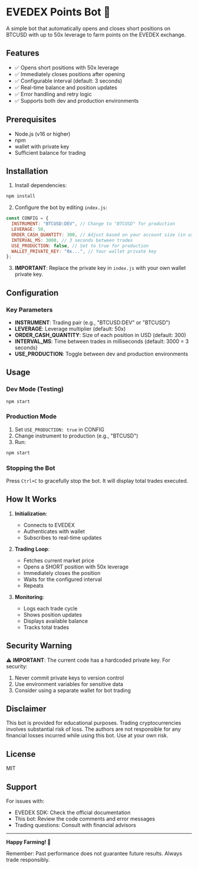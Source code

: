 # EVEDEX Points Bot 🤖

A simple bot that automatically opens and closes short positions on BTCUSD with up to 50x leverage to farm points on the EVEDEX exchange.

## Features

- ✅ Opens short positions with 50x leverage
- ✅ Immediately closes positions after opening
- ✅ Configurable interval (default: 3 seconds)
- ✅ Real-time balance and position updates
- ✅ Error handling and retry logic
- ✅ Supports both dev and production environments

## Prerequisites

- Node.js (v16 or higher)
- npm
- wallet with private key
- Sufficient balance for trading

## Installation

1. Install dependencies:

```bash
npm install
```

2. Configure the bot by editing `index.js`:

```javascript
const CONFIG = {
  INSTRUMENT: "BTCUSD:DEV", // Change to "BTCUSD" for production
  LEVERAGE: 50,
  ORDER_CASH_QUANTITY: 300, // Adjust based on your account size (in usd)
  INTERVAL_MS: 3000, // 3 seconds between trades
  USE_PRODUCTION: false, // Set to true for production
  WALLET_PRIVATE_KEY: "0x...", // Your wallet private key
};
```

3. **IMPORTANT**: Replace the private key in `index.js` with your own wallet private key.

## Configuration

### Key Parameters

- **INSTRUMENT**: Trading pair (e.g., "BTCUSD:DEV" or "BTCUSD")
- **LEVERAGE**: Leverage multiplier (default: 50x)
- **ORDER_CASH_QUANTITY**: Size of each position in USD (default: 300)
- **INTERVAL_MS**: Time between trades in milliseconds (default: 3000 = 3 seconds)
- **USE_PRODUCTION**: Toggle between dev and production environments

## Usage

### Dev Mode (Testing)

```bash
npm start
```

### Production Mode

1. Set `USE_PRODUCTION: true` in CONFIG
2. Change instrument to production (e.g., "BTCUSD")
3. Run:

```bash
npm start
```

### Stopping the Bot

Press `Ctrl+C` to gracefully stop the bot. It will display total trades executed.

## How It Works

1. **Initialization**:

   - Connects to EVEDEX
   - Authenticates with wallet
   - Subscribes to real-time updates

2. **Trading Loop**:

   - Fetches current market price
   - Opens a SHORT position with 50x leverage
   - Immediately closes the position
   - Waits for the configured interval
   - Repeats

3. **Monitoring**:
   - Logs each trade cycle
   - Shows position updates
   - Displays available balance
   - Tracks total trades

## Security Warning

⚠️ **IMPORTANT**: The current code has a hardcoded private key. For security:

1. Never commit private keys to version control
2. Use environment variables for sensitive data
3. Consider using a separate wallet for bot trading

## Disclaimer

This bot is provided for educational purposes. Trading cryptocurrencies involves substantial risk of loss. The authors are not responsible for any financial losses incurred while using this bot. Use at your own risk.

## License

MIT

## Support

For issues with:

- EVEDEX SDK: Check the official documentation
- This bot: Review the code comments and error messages
- Trading questions: Consult with financial advisors

---

**Happy Farming! 🌾**

Remember: Past performance does not guarantee future results. Always trade responsibly.
